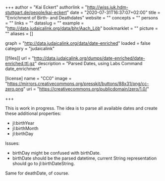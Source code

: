 +++
author = "Kai Eckert"
authorlink = "http://wiss.iuk.hdm-stuttgart.de/people/kai-eckert"
date = "2020-07-31T16:37:07+02:00"
title = "Enrichment of Birth- and Deathdates"
website = ""
concepts = ""
persons = ""
links = ""
dataslug = ""
example = "http://data.judaicalink.org/data/bhr/Aach_Löb"
bookmarklet = ""
picture = ""
aliases = []

graph = "http://data.judaicalink.org/data/date-enriched"
loaded = false
category = "judaicalink"

[[files]]
	url = "http://data.judaicalink.org/dumps/date-enriched/date-enriched.ttl.gz"
	description = "Parsed Dates, using Labs Command date_enrichment"


[license]
name = "CC0"
image = "https://mirrors.creativecommons.org/presskit/buttons/88x31/png/cc-zero.png"
uri = "https://creativecommons.org/publicdomain/zero/1.0/"
	
+++

This is work in progress. The idea is to parse all available dates and create
these additional properties:

- jl:birthYear
- jl:birthMonth
- jl:birthDay

Issues: 

- birthDay might be confused with birthDate. 
- birthDate should be the parsed datetime, current String representation should go to jl:birthDateString.

Same for deathDate, of course.
